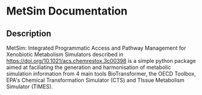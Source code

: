 # MetSim Documentation

## Description

MetSim: Integrated Programmatic Access and Pathway Management for Xenobiotic Metabolism Simulators described in  <https://doi.org/10.1021/acs.chemrestox.3c00398> is a simple python package aimed at faciliating the generation and harmonisation of metabolic simulation information from 4 main tools BioTransformer, the OECD Toolbox, EPA's Chemical Transformation Simulator (CTS) and TIssue Metabolism Simulator (TIMES).

